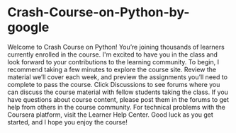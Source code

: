 # Crash-Course-on-Python-by-google
Welcome to Crash Course on Python! You’re joining thousands of learners currently enrolled in the course. I'm excited to have you in the class and look forward to your contributions to the learning community.  To begin, I recommend taking a few minutes to explore the course site. Review the material we’ll cover each week, and preview the assignments you’ll need to complete to pass the course. Click Discussions to see forums where you can discuss the course material with fellow students taking the class.  If you have questions about course content, please post them in the forums to get help from others in the course community. For technical problems with the Coursera platform, visit the Learner Help Center.  Good luck as you get started, and I hope you enjoy the course!
